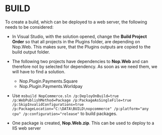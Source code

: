 ﻿# BUILD

To create a build, which can be deployed to a web server, the following needs to be considered:

- In Visual Studio, with the solution opened, change the **Build Project Order** so that all projects in the
  Plugins folder, are depending on Nop.Web. This makes sure, that the Plugins outputs are copied to the build
  output folder.

- The following two projects have dependencies to **Nop.Web** and can therefore not by selected for dependency.
  As soon as we need them, we will have to find a solution.

    - Nop.Plugin.Payments.Square
    - Nop.Plugin.Payments.Worldpay

- Use ````msbuild NopCommerce.sln /p:DeployOnBuild=true /p:WebPublishMethod=Package /p:PackageAsSingleFile=true /p:SkipInvalidConfigurations=true /p:PackageLocation="C:\DATA\BUILD\nopcommerce" /p:platform="any cpu" /p:configuration="release"````
  to build packages.

- One package is created, **Nop.Web.zip**. This can be used to deploy to a IIS web server
